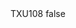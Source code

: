 <?xml version="1.0" encoding="UTF-8"?>
<CustomMetadata xmlns="http://soap.sforce.com/2006/04/metadata">
    <label>TXU108</label>
    <protected>false</protected>
</CustomMetadata>
